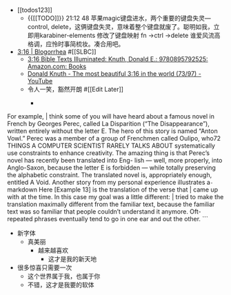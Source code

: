 - [[todos123]]
    - {{[[TODO]]}} 21:12 48 苹果magic键盘进水，两个重要的键盘失灵—control, delete，这俩键盘失灵，意味着整个键盘就废了。聪明如我，立即用karabiner-elements 修改了键盘映射 
fn ->ctrl 
\->delete
谁爱风流高格调，应怜时事简梳妆。凑合用吧。
- [3:16 | Blogorrhea](https://ruberad.wordpress.com/316-2/) #[[SLBC]]
    - [3:16 Bible Texts Illuminated: Knuth, Donald E.: 9780895792525: Amazon.com: Books](https://www.amazon.com/3-16-Bible-Texts-Illuminated/dp/0895792524/ref=sr_1_2?crid=35ORCLB9E0KSS&keywords=donald+knuth+god&qid=1686335146&sprefix=donald+knuth+go%2Caps%2C351&sr=8-2)
    - [Donald Knuth - The most beautiful 3:16 in the world (73/97) - YouTube](https://www.youtube.com/watch?v=h6RUipnUJJY)
    - 令人一笑，豁然开朗 #[[Edit Later]]
        - ```markdown
For example, | think some
of you will have heard about a famous novel in French by Georges
Perec, called La Disparition (“The Disappearance”), written entirely
without the letter E. The hero of this story is named “Anton Vowl.”
Perec was a member of a group of Frenchmen called Oulipo, who72 THINGS A COMPUTER SCIENTIST RARELY TALKS ABOUT
systematically use constraints to enhance creativity. The amazing
thing is that Perec’s novel has recently been translated into Eng-
lish — well, more properly, into Anglo-Saxon, because the letter E is
forbidden — while totally preserving the alphabetic constraint. The
translated novel is, appropriately enough, entitled A Void.
Another story from my personal experience illustrates a```
        - ```markdown
Here [Example 13] is the translation of the verse that | came
up with at the time. In this case my goal was a little different: |
tried to make the translation maximally different from the familiar
text, because the familiar text was so familiar that people couldn’t
understand it anymore. Oft-repeated phrases eventually tend to go
in one ear and out the other. ```
- 新字体
    - 真美丽
        - 越来越喜欢
            - 这才是我的新天地
- 很多惊喜只需要一次
    - 这个世界属于我，也属于你
    - 不错，这才是我要的软体
